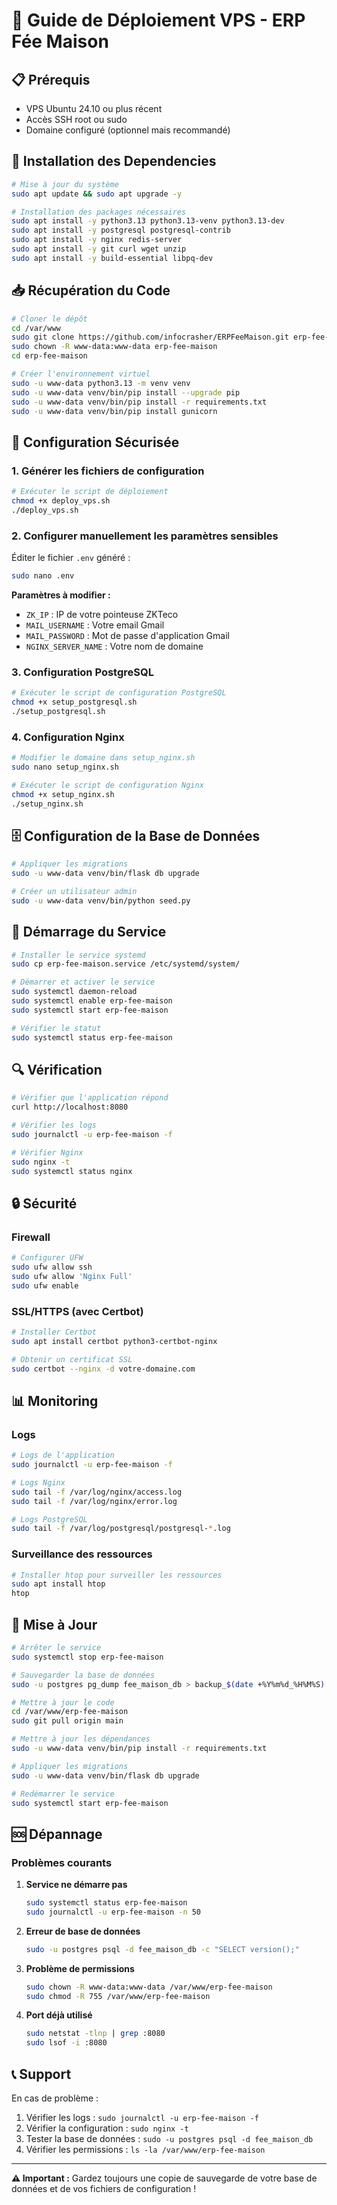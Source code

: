 # 🚀 Guide de Déploiement VPS - ERP Fée Maison

## 📋 Prérequis

- VPS Ubuntu 24.10 ou plus récent
- Accès SSH root ou sudo
- Domaine configuré (optionnel mais recommandé)

## 🔧 Installation des Dependencies

```bash
# Mise à jour du système
sudo apt update && sudo apt upgrade -y

# Installation des packages nécessaires
sudo apt install -y python3.13 python3.13-venv python3.13-dev
sudo apt install -y postgresql postgresql-contrib
sudo apt install -y nginx redis-server
sudo apt install -y git curl wget unzip
sudo apt install -y build-essential libpq-dev
```

## 📥 Récupération du Code

```bash
# Cloner le dépôt
cd /var/www
sudo git clone https://github.com/infocrasher/ERPFeeMaison.git erp-fee-maison
sudo chown -R www-data:www-data erp-fee-maison
cd erp-fee-maison

# Créer l'environnement virtuel
sudo -u www-data python3.13 -m venv venv
sudo -u www-data venv/bin/pip install --upgrade pip
sudo -u www-data venv/bin/pip install -r requirements.txt
sudo -u www-data venv/bin/pip install gunicorn
```

## 🔐 Configuration Sécurisée

### 1. Générer les fichiers de configuration

```bash
# Exécuter le script de déploiement
chmod +x deploy_vps.sh
./deploy_vps.sh
```

### 2. Configurer manuellement les paramètres sensibles

Éditer le fichier `.env` généré :

```bash
sudo nano .env
```

**Paramètres à modifier :**
- `ZK_IP` : IP de votre pointeuse ZKTeco
- `MAIL_USERNAME` : Votre email Gmail
- `MAIL_PASSWORD` : Mot de passe d'application Gmail
- `NGINX_SERVER_NAME` : Votre nom de domaine

### 3. Configuration PostgreSQL

```bash
# Exécuter le script de configuration PostgreSQL
chmod +x setup_postgresql.sh
./setup_postgresql.sh
```

### 4. Configuration Nginx

```bash
# Modifier le domaine dans setup_nginx.sh
sudo nano setup_nginx.sh

# Exécuter le script de configuration Nginx
chmod +x setup_nginx.sh
./setup_nginx.sh
```

## 🗄️ Configuration de la Base de Données

```bash
# Appliquer les migrations
sudo -u www-data venv/bin/flask db upgrade

# Créer un utilisateur admin
sudo -u www-data venv/bin/python seed.py
```

## 🚀 Démarrage du Service

```bash
# Installer le service systemd
sudo cp erp-fee-maison.service /etc/systemd/system/

# Démarrer et activer le service
sudo systemctl daemon-reload
sudo systemctl enable erp-fee-maison
sudo systemctl start erp-fee-maison

# Vérifier le statut
sudo systemctl status erp-fee-maison
```

## 🔍 Vérification

```bash
# Vérifier que l'application répond
curl http://localhost:8080

# Vérifier les logs
sudo journalctl -u erp-fee-maison -f

# Vérifier Nginx
sudo nginx -t
sudo systemctl status nginx
```

## 🔒 Sécurité

### Firewall
```bash
# Configurer UFW
sudo ufw allow ssh
sudo ufw allow 'Nginx Full'
sudo ufw enable
```

### SSL/HTTPS (avec Certbot)
```bash
# Installer Certbot
sudo apt install certbot python3-certbot-nginx

# Obtenir un certificat SSL
sudo certbot --nginx -d votre-domaine.com
```

## 📊 Monitoring

### Logs
```bash
# Logs de l'application
sudo journalctl -u erp-fee-maison -f

# Logs Nginx
sudo tail -f /var/log/nginx/access.log
sudo tail -f /var/log/nginx/error.log

# Logs PostgreSQL
sudo tail -f /var/log/postgresql/postgresql-*.log
```

### Surveillance des ressources
```bash
# Installer htop pour surveiller les ressources
sudo apt install htop
htop
```

## 🔄 Mise à Jour

```bash
# Arrêter le service
sudo systemctl stop erp-fee-maison

# Sauvegarder la base de données
sudo -u postgres pg_dump fee_maison_db > backup_$(date +%Y%m%d_%H%M%S).sql

# Mettre à jour le code
cd /var/www/erp-fee-maison
sudo git pull origin main

# Mettre à jour les dépendances
sudo -u www-data venv/bin/pip install -r requirements.txt

# Appliquer les migrations
sudo -u www-data venv/bin/flask db upgrade

# Redémarrer le service
sudo systemctl start erp-fee-maison
```

## 🆘 Dépannage

### Problèmes courants

1. **Service ne démarre pas**
   ```bash
   sudo systemctl status erp-fee-maison
   sudo journalctl -u erp-fee-maison -n 50
   ```

2. **Erreur de base de données**
   ```bash
   sudo -u postgres psql -d fee_maison_db -c "SELECT version();"
   ```

3. **Problème de permissions**
   ```bash
   sudo chown -R www-data:www-data /var/www/erp-fee-maison
   sudo chmod -R 755 /var/www/erp-fee-maison
   ```

4. **Port déjà utilisé**
   ```bash
   sudo netstat -tlnp | grep :8080
   sudo lsof -i :8080
   ```

## 📞 Support

En cas de problème :
1. Vérifier les logs : `sudo journalctl -u erp-fee-maison -f`
2. Vérifier la configuration : `sudo nginx -t`
3. Tester la base de données : `sudo -u postgres psql -d fee_maison_db`
4. Vérifier les permissions : `ls -la /var/www/erp-fee-maison`

---

**⚠️ Important :** Gardez toujours une copie de sauvegarde de votre base de données et de vos fichiers de configuration ! 